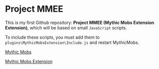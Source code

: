 # Project MMEE
This is my first Github repository: **Project MMEE (Mythic Mobs Extension Extension)**, which will be based on small `JavaScript` scripts.

To include these scripts, you must add them to `plugins\MythicMobsExtension\Include.js` and restart MythicMobs.

[Mythic Mobs](http://www.mythicmobs.net/manual/doku.php)

[Mythic Mobs Extension](https://www.spigotmc.org/resources/mythicmobsextension.51884/)

